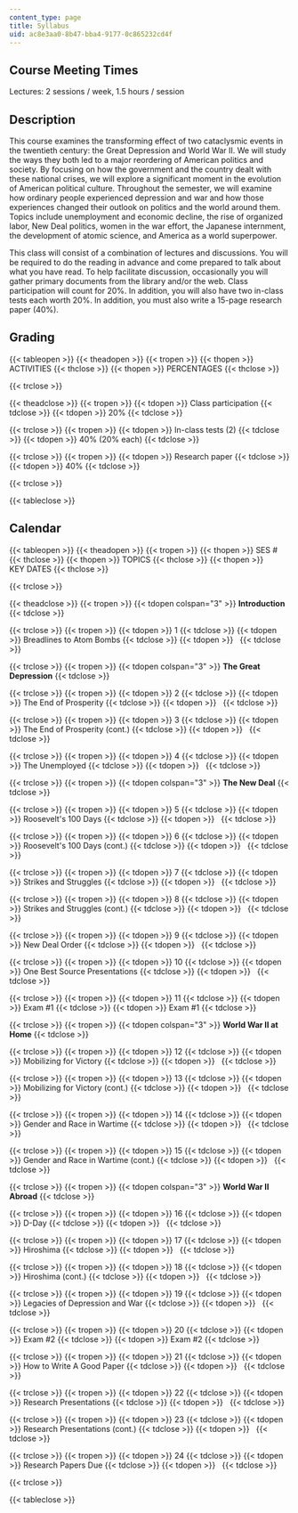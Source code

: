 ```yaml
---
content_type: page
title: Syllabus
uid: ac8e3aa0-8b47-bba4-9177-0c865232cd4f
---
```


Course Meeting Times
--------------------

Lectures: 2 sessions / week, 1.5 hours / session

Description
-----------

This course examines the transforming effect of two cataclysmic events in the twentieth century: the Great Depression and World War II. We will study the ways they both led to a major reordering of American politics and society. By focusing on how the government and the country dealt with these national crises, we will explore a significant moment in the evolution of American political culture. Throughout the semester, we will examine how ordinary people experienced depression and war and how those experiences changed their outlook on politics and the world around them. Topics include unemployment and economic decline, the rise of organized labor, New Deal politics, women in the war effort, the Japanese internment, the development of atomic science, and America as a world superpower.

This class will consist of a combination of lectures and discussions. You will be required to do the reading in advance and come prepared to talk about what you have read. To help facilitate discussion, occasionally you will gather primary documents from the library and/or the web. Class participation will count for 20%. In addition, you will also have two in-class tests each worth 20%. In addition, you must also write a 15-page research paper (40%).

Grading
-------

{{< tableopen >}}
{{< theadopen >}}
{{< tropen >}}
{{< thopen >}}
ACTIVITIES
{{< thclose >}}
{{< thopen >}}
PERCENTAGES
{{< thclose >}}

{{< trclose >}}

{{< theadclose >}}
{{< tropen >}}
{{< tdopen >}}
Class participation
{{< tdclose >}}
{{< tdopen >}}
20%
{{< tdclose >}}

{{< trclose >}}
{{< tropen >}}
{{< tdopen >}}
In-class tests (2)
{{< tdclose >}}
{{< tdopen >}}
40% (20% each)
{{< tdclose >}}

{{< trclose >}}
{{< tropen >}}
{{< tdopen >}}
Research paper
{{< tdclose >}}
{{< tdopen >}}
40%
{{< tdclose >}}

{{< trclose >}}

{{< tableclose >}}

Calendar
--------

{{< tableopen >}}
{{< theadopen >}}
{{< tropen >}}
{{< thopen >}}
SES #
{{< thclose >}}
{{< thopen >}}
TOPICS
{{< thclose >}}
{{< thopen >}}
KEY DATES
{{< thclose >}}

{{< trclose >}}

{{< theadclose >}}
{{< tropen >}}
{{< tdopen colspan="3" >}}
**Introduction**
{{< tdclose >}}

{{< trclose >}}
{{< tropen >}}
{{< tdopen >}}
1
{{< tdclose >}}
{{< tdopen >}}
Breadlines to Atom Bombs
{{< tdclose >}}
{{< tdopen >}}
 
{{< tdclose >}}

{{< trclose >}}
{{< tropen >}}
{{< tdopen colspan="3" >}}
**The Great Depression**
{{< tdclose >}}

{{< trclose >}}
{{< tropen >}}
{{< tdopen >}}
2
{{< tdclose >}}
{{< tdopen >}}
The End of Prosperity
{{< tdclose >}}
{{< tdopen >}}
 
{{< tdclose >}}

{{< trclose >}}
{{< tropen >}}
{{< tdopen >}}
3
{{< tdclose >}}
{{< tdopen >}}
The End of Prosperity (cont.)
{{< tdclose >}}
{{< tdopen >}}
 
{{< tdclose >}}

{{< trclose >}}
{{< tropen >}}
{{< tdopen >}}
4
{{< tdclose >}}
{{< tdopen >}}
The Unemployed
{{< tdclose >}}
{{< tdopen >}}
 
{{< tdclose >}}

{{< trclose >}}
{{< tropen >}}
{{< tdopen colspan="3" >}}
**The New Deal**
{{< tdclose >}}

{{< trclose >}}
{{< tropen >}}
{{< tdopen >}}
5
{{< tdclose >}}
{{< tdopen >}}
Roosevelt's 100 Days
{{< tdclose >}}
{{< tdopen >}}
 
{{< tdclose >}}

{{< trclose >}}
{{< tropen >}}
{{< tdopen >}}
6
{{< tdclose >}}
{{< tdopen >}}
Roosevelt's 100 Days (cont.)
{{< tdclose >}}
{{< tdopen >}}
 
{{< tdclose >}}

{{< trclose >}}
{{< tropen >}}
{{< tdopen >}}
7
{{< tdclose >}}
{{< tdopen >}}
Strikes and Struggles
{{< tdclose >}}
{{< tdopen >}}
 
{{< tdclose >}}

{{< trclose >}}
{{< tropen >}}
{{< tdopen >}}
8
{{< tdclose >}}
{{< tdopen >}}
Strikes and Struggles (cont.)
{{< tdclose >}}
{{< tdopen >}}
 
{{< tdclose >}}

{{< trclose >}}
{{< tropen >}}
{{< tdopen >}}
9
{{< tdclose >}}
{{< tdopen >}}
New Deal Order
{{< tdclose >}}
{{< tdopen >}}
 
{{< tdclose >}}

{{< trclose >}}
{{< tropen >}}
{{< tdopen >}}
10
{{< tdclose >}}
{{< tdopen >}}
One Best Source Presentations
{{< tdclose >}}
{{< tdopen >}}
 
{{< tdclose >}}

{{< trclose >}}
{{< tropen >}}
{{< tdopen >}}
11
{{< tdclose >}}
{{< tdopen >}}
Exam #1
{{< tdclose >}}
{{< tdopen >}}
Exam #1
{{< tdclose >}}

{{< trclose >}}
{{< tropen >}}
{{< tdopen colspan="3" >}}
**World War II at Home**
{{< tdclose >}}

{{< trclose >}}
{{< tropen >}}
{{< tdopen >}}
12
{{< tdclose >}}
{{< tdopen >}}
Mobilizing for Victory
{{< tdclose >}}
{{< tdopen >}}
 
{{< tdclose >}}

{{< trclose >}}
{{< tropen >}}
{{< tdopen >}}
13
{{< tdclose >}}
{{< tdopen >}}
Mobilizing for Victory (cont.)
{{< tdclose >}}
{{< tdopen >}}
 
{{< tdclose >}}

{{< trclose >}}
{{< tropen >}}
{{< tdopen >}}
14
{{< tdclose >}}
{{< tdopen >}}
Gender and Race in Wartime
{{< tdclose >}}
{{< tdopen >}}
 
{{< tdclose >}}

{{< trclose >}}
{{< tropen >}}
{{< tdopen >}}
15
{{< tdclose >}}
{{< tdopen >}}
Gender and Race in Wartime (cont.)
{{< tdclose >}}
{{< tdopen >}}
 
{{< tdclose >}}

{{< trclose >}}
{{< tropen >}}
{{< tdopen colspan="3" >}}
**World War II Abroad**
{{< tdclose >}}

{{< trclose >}}
{{< tropen >}}
{{< tdopen >}}
16
{{< tdclose >}}
{{< tdopen >}}
D-Day
{{< tdclose >}}
{{< tdopen >}}
 
{{< tdclose >}}

{{< trclose >}}
{{< tropen >}}
{{< tdopen >}}
17
{{< tdclose >}}
{{< tdopen >}}
Hiroshima
{{< tdclose >}}
{{< tdopen >}}
 
{{< tdclose >}}

{{< trclose >}}
{{< tropen >}}
{{< tdopen >}}
18
{{< tdclose >}}
{{< tdopen >}}
Hiroshima (cont.)
{{< tdclose >}}
{{< tdopen >}}
 
{{< tdclose >}}

{{< trclose >}}
{{< tropen >}}
{{< tdopen >}}
19
{{< tdclose >}}
{{< tdopen >}}
Legacies of Depression and War
{{< tdclose >}}
{{< tdopen >}}
 
{{< tdclose >}}

{{< trclose >}}
{{< tropen >}}
{{< tdopen >}}
20
{{< tdclose >}}
{{< tdopen >}}
Exam #2
{{< tdclose >}}
{{< tdopen >}}
Exam #2
{{< tdclose >}}

{{< trclose >}}
{{< tropen >}}
{{< tdopen >}}
21
{{< tdclose >}}
{{< tdopen >}}
How to Write A Good Paper
{{< tdclose >}}
{{< tdopen >}}
 
{{< tdclose >}}

{{< trclose >}}
{{< tropen >}}
{{< tdopen >}}
22
{{< tdclose >}}
{{< tdopen >}}
Research Presentations
{{< tdclose >}}
{{< tdopen >}}
 
{{< tdclose >}}

{{< trclose >}}
{{< tropen >}}
{{< tdopen >}}
23
{{< tdclose >}}
{{< tdopen >}}
Research Presentations (cont.)
{{< tdclose >}}
{{< tdopen >}}
 
{{< tdclose >}}

{{< trclose >}}
{{< tropen >}}
{{< tdopen >}}
24
{{< tdclose >}}
{{< tdopen >}}
Research Papers Due
{{< tdclose >}}
{{< tdopen >}}
 
{{< tdclose >}}

{{< trclose >}}

{{< tableclose >}}